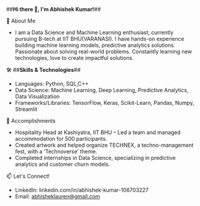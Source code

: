 ##**Hi there 👋, I'm Abhishek Kumar!**##

🚀 About Me
- I am a Data Science and Machine Learning enthusiast, currently pursuing B-tech at IIT BHU(VARANASI). I have hands-on experience building machine learning models, predictive analytics solutions. Passionate about solving real-world problems. Constantly learning new technologies, love to create impactful solutions.

🛠 ##**Skills & Technologies**##
- Languages: Python, SQL,C++
- Data Science: Machine Learning, Deep Learning, Predictive Analytics, Data Visualization
- Frameworks/Libraries: TensorFlow, Keras, Scikit-Learn, Pandas, Numpy, Streamlit

🏅 Accomplishments
- Hospitality Head at Kashiyatra, IIT BHU – Led a team and managed accommodation for 500 participants.
- Created artwork and helped organize TECHNEX, a techno-management fest, with a ‘Technoverse’ theme.
- Completed internships in Data Science, specializing in predictive analytics and customer churn models.

📫 Let's Connect!
- LinkedIn: linkedin.com/in/abhishek-kumar-106703227
- Email: abhisheklauren@gmail.com
<!---
imabhi44/imabhi44 is a ✨ special ✨ repository because its `README.md` (this file) appears on your GitHub profile.
You can click the Preview link to take a look at your changes.
--->
